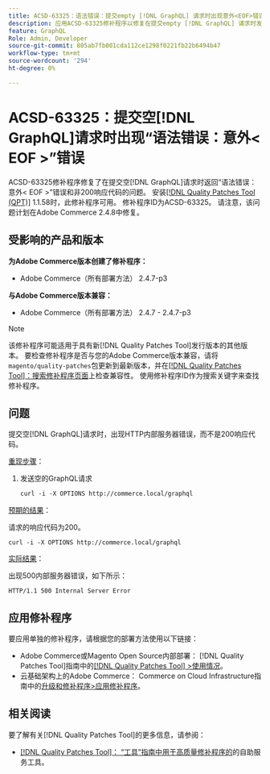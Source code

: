 ```yaml
---
title: ACSD-63325：语法错误：提交empty [!DNL GraphQL] 请求时出现意外<EOF>错误
description: 应用ACSD-63325修补程序以修复在提交empty [!DNL GraphQL] 请求时发生语法错误的Adobe Commerce问题。
feature: GraphQL
Role: Admin, Developer
source-git-commit: 805ab7fb001cda112ce1298f0221fb22b6494b47
workflow-type: tm+mt
source-wordcount: '294'
ht-degree: 0%

---
```



# ACSD-63325：提交空[!DNL GraphQL]请求时出现“语法错误：意外&lt; EOF >”错误

ACSD-63325修补程序修复了在提交空[!DNL GraphQL]请求时返回“语法错误：意外&lt; EOF >”错误和非200响应代码的问题。 安装[[!DNL Quality Patches Tool (QPT)]](/help/tools/quality-patches-tool/quality-patches-tool-to-self-serve-quality-patches.md) 1.1.58时，此修补程序可用。 修补程序ID为ACSD-63325。 请注意，该问题计划在Adobe Commerce 2.4.8中修复。

## 受影响的产品和版本

**为Adobe Commerce版本创建了修补程序：**

* Adobe Commerce（所有部署方法） 2.4.7-p3

**与Adobe Commerce版本兼容：**

* Adobe Commerce（所有部署方法） 2.4.7 - 2.4.7-p3

>[!NOTE]
>
>该修补程序可能适用于具有新[!DNL Quality Patches Tool]发行版本的其他版本。 要检查修补程序是否与您的Adobe Commerce版本兼容，请将`magento/quality-patches`包更新到最新版本，并在[[!DNL Quality Patches Tool]：搜索修补程序页面](https://experienceleague.adobe.com/tools/commerce-quality-patches/index.html)上检查兼容性。 使用修补程序ID作为搜索关键字来查找修补程序。

## 问题

提交空[!DNL GraphQL]请求时，出现HTTP内部服务器错误，而不是200响应代码。

<u>重现步骤</u>：

1. 发送空的GraphQL请求

   ```graphql
   curl -i -X OPTIONS http://commerce.local/graphql
   ```

<u>预期的结果</u>：

请求的响应代码为200。

```
curl -i -X OPTIONS http://commerce.local/graphql
```

<u>实际结果</u>：

出现500内部服务器错误，如下所示：

```
HTTP/1.1 500 Internal Server Error
```

## 应用修补程序

要应用单独的修补程序，请根据您的部署方法使用以下链接：

* Adobe Commerce或Magento Open Source内部部署： [!DNL Quality Patches Tool]指南中的[[!DNL Quality Patches Tool] >使用情况](/help/tools/quality-patches-tool/usage.md)。
* 云基础架构上的Adobe Commerce： Commerce on Cloud Infrastructure指南中的[升级和修补程序>应用修补程序](https://experienceleague.adobe.com/en/docs/commerce-cloud-service/user-guide/develop/upgrade/apply-patches)。

## 相关阅读

要了解有关[!DNL Quality Patches Tool]的更多信息，请参阅：

* [[!DNL Quality Patches Tool]： “工具”指南中用于高质量修补程序的](/help/tools/quality-patches-tool/quality-patches-tool-to-self-serve-quality-patches.md)的自助服务工具。
